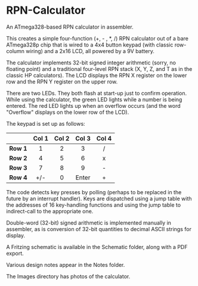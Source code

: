 # RPN-Calculator
An ATmega328-based RPN calculator in assembler.

This creates a simple four-function (+, - , *, /) RPN calculator out of a bare ATmega328p chip that is
wired to a 4x4 button keypad (with classic row-column wiring) and a 2x16 LCD, all powered by a 9V battery.

The calculator implements 32-bit signed integer arithmetic (sorry, no floating point) and a traditional
four-level RPN stack (X, Y, Z, and T as in the classic HP calculators).  The LCD displays
the RPN X register on the lower row and the RPN Y register on the upper row.

There are two LEDs.  They both flash at start-up just to confirm operation.  While using the calculator, the
green LED lights while a number is being entered.  The red LED lights up when an overflow occurs (and the
word "Overflow" displays on the lower row of the LCD).

The keypad is set up as follows:

| | Col 1 | Col 2 | Col 3 | Col 4 |
| :---: | :---: | :---: | :---: | :---: |
| **Row 1** | 1 | 2 | 3 | / |
| **Row 2** | 4 | 5 | 6 | x |
| **Row 3** | 7 | 8 | 9 | - |
| **Row 4** | +/- | 0 | Enter | + |

The code detects key presses by polling (perhaps to be replaced
in the future by an interrupt handler).  Keys are dispatched
using a jump table with the addresses of 16 key-handling functions
and using the jump table to indirect-call to the appropriate one.  

Double-word (32-bit) signed
arithmetic is implemented manually in assembler, as is conversion
of 32-bit quantities to decimal ASCII strings for display.

A Fritzing schematic is available in the Schematic folder, along with a PDF export.

Various design notes appear in the Notes folder.

The Images directory has photos of the calculator.
